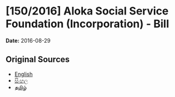 # [150/2016] Aloka Social Service Foundation (Incorporation) - Bill

**Date:** 2016-08-29

## Original Sources

- [English](https://documents.gov.lk/view/bills/2016/8/150-2016_E.pdf)
- [සිංහල](https://documents.gov.lk/view/bills/2016/8/150-2016_S.pdf)
- [தமிழ்](https://documents.gov.lk/view/bills/2016/8/150-2016_T.pdf)
